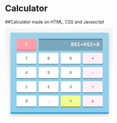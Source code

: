 # Calculator

##Calculator made on HTML, CSS and Javascript

![Vista previa](https://raw.githubusercontent.com/hernanofx/calc/master/views/capture.png)
